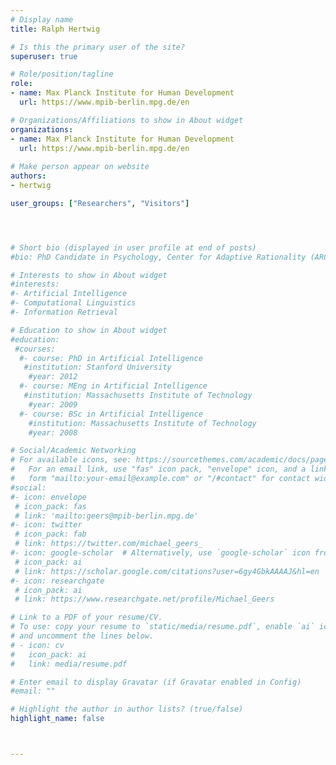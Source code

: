 ```yaml
---
# Display name
title: Ralph Hertwig

# Is this the primary user of the site?
superuser: true

# Role/position/tagline
role:
- name: Max Planck Institute for Human Development
  url: https://www.mpib-berlin.mpg.de/en

# Organizations/Affiliations to show in About widget
organizations:
- name: Max Planck Institute for Human Development
  url: https://www.mpib-berlin.mpg.de/en
  
# Make person appear on website
authors:
- hertwig

user_groups: ["Researchers", "Visitors"]




# Short bio (displayed in user profile at end of posts)
#bio: PhD Candidate in Psychology, Center for Adaptive Rationality (ARC) at Max Planck Institute for Human Development

# Interests to show in About widget
#interests:
#- Artificial Intelligence
#- Computational Linguistics
#- Information Retrieval

# Education to show in About widget
#education:
 #courses:
  #- course: PhD in Artificial Intelligence
   #institution: Stanford University
    #year: 2012
  #- course: MEng in Artificial Intelligence
   #institution: Massachusetts Institute of Technology
    #year: 2009
  #- course: BSc in Artificial Intelligence
    #institution: Massachusetts Institute of Technology
    #year: 2008

# Social/Academic Networking
# For available icons, see: https://sourcethemes.com/academic/docs/page-builder/#icons
#   For an email link, use "fas" icon pack, "envelope" icon, and a link in the
#   form "mailto:your-email@example.com" or "/#contact" for contact widget.
#social:
#- icon: envelope
 # icon_pack: fas
 # link: 'mailto:geers@mpib-berlin.mpg.de'
#- icon: twitter
 # icon_pack: fab
 # link: https://twitter.com/michael_geers_
#- icon: google-scholar  # Alternatively, use `google-scholar` icon from `ai` icon pack
 # icon_pack: ai
 # link: https://scholar.google.com/citations?user=6gy4GbkAAAAJ&hl=en
#- icon: researchgate
 # icon_pack: ai
 # link: https://www.researchgate.net/profile/Michael_Geers

# Link to a PDF of your resume/CV.
# To use: copy your resume to `static/media/resume.pdf`, enable `ai` icons in `params.toml`, 
# and uncomment the lines below.
# - icon: cv
#   icon_pack: ai
#   link: media/resume.pdf

# Enter email to display Gravatar (if Gravatar enabled in Config)
#email: ""

# Highlight the author in author lists? (true/false)
highlight_name: false



---
```


